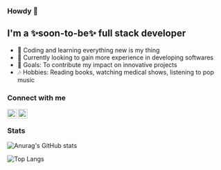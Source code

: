 ### Howdy 👋

## I'm a ✨soon-to-be✨ full stack developer 

- 🌠 Coding and learning everything new is my thing 
- 🌝 Currently looking to gain more experience in developing softwares
- 🎯 Goals: To contribute my impact on innovative projects
- 🎶 Hobbies: Reading books, watching medical shows, listening to pop music

### Connect with me

[<img align="left" alt="padwhen | LinkedIn" width="22px" src="https://cdn.jsdelivr.net/npm/simple-icons@v3/icons/linkedin.svg" />][linkedin]
[<img align="left" alt="padwhen | Github" width="22px" src="https://cdn.jsdelivr.net/npm/simple-icons@v3/icons/github.svg" />][github]

<br />

### Stats

![Anurag's GitHub stats](https://github-readme-stats.vercel.app/api?username=padwhen&show_icons=true&theme=dracula)

![Top Langs](https://github-readme-stats.vercel.app/api/top-langs/?username=padwhen&layout=compact&theme=dracula)

[linkedin]: https://www.linkedin.com/in/phatnguyen23/
[github]: https://github.com/padwhen
